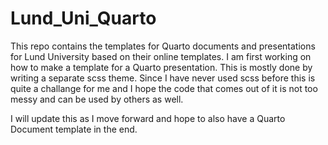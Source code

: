 # Lund_Uni_Quarto
This repo contains the templates for Quarto documents and presentations for Lund University based on their online templates. 
I am first working on how to make a template for a Quarto presentation. This is mostly done by writing a separate scss theme. Since I have
never used scss before this is quite a challange for me and I hope the code that comes out of it is not too messy and can be used by others as well. 

I will update this as I move forward and hope to also have a Quarto Document template in the end.
